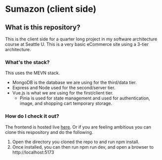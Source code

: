 # Sumazon (client side)
## What is this repository?
This is the client side for a quarter long project in my software architecture course at Seattle U.  This is a very basic eCommerce site using a 3-tier architecture.
### What's the stack?
This uses the MEVN stack.
- MongoDB is the database we are using for the third/data tier.
- Express and Node used for the second/server tier.
- Vue.js is what we are using for the first/client tier. 
	- Pinia is used for state management and used for authentication, image, and shopping cart temporary storage. 
### How do I check it out?
The frontend is hosted live [here](https://sumazon-frontend.vercel.app/). 
Or if you are feeling ambitious you can clone this respository and do the following.
1. Open the directory you cloned the repo to and run npm install.
2. Once installed, you can then run npm run dev, and open a browser to http://localhost:5173
